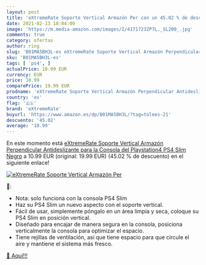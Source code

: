 ```yaml
---
layout: post
title: 'eXtremeRate Soporte Vertical Armazón Per con un 45.02 % de descuento'
date: 2021-02-13 18:04:09
image: 'https://m.media-amazon.com/images/I/4171723ZP7L._SL200_.jpg'
comments: true
category: ofertas
author: ring
slug: 'B01MA5BH3L-es eXtremeRate Soporte Vertical Armazón Perpendicular...'
sku: 'B01MA5BH3L-es'
tags: [ 'ps4', ]
actualPrice: 10.99 EUR
currency: EUR
price: 10.99
comparePrice: 19.99 EUR
prodname: 'eXtremeRate Soporte Vertical Armazón Perpendicular Antideslizante para la Consola del Playstation4 PS4 Slim Negro'
country: 'es'
flag: '🇪🇸'
brand: 'eXtremeRate'
buyurl: 'https://www.amazon.es/dp/B01MA5BH3L/?tag=tolees-21'
descuento: '45.02'
average: '10.99'
---
```


En este momento está [eXtremeRate Soporte Vertical Armazón Perpendicular Antideslizante para la Consola del Playstation4 PS4 Slim Negro](https://www.amazon.es/dp/B01MA5BH3L/?tag=tolees-21) a 10.99 EUR (original: 19.99 EUR) (45.02 %  de descuento) en el siguiente enlace!

[![eXtremeRate Soporte Vertical Armazón Per](https://m.media-amazon.com/images/I/4171723ZP7L._SL200_.jpg)](https://www.amazon.es/dp/B01MA5BH3L/?tag=tolees-21)

🔎:

- Nota: solo funciona con la consola PS4 Slim
- Haz su PS4 Slim un nuevo aspecto con el soporte vertical.
- Fácil de usar, simplemente póngalo en un área limpia y seca, coloque su PS4 Slim en posición vertical.
- Diseñado para encajar de manera segura en la consola, posiciona verticalmente la consola para optimizar el espacio.
- Tiene rejillas de ventilación, así que tiene espacio para que circule el aire y mantiene el sistema más fresco.

[🛒 Aquí!!!](https://www.amazon.es/dp/B01MA5BH3L/?tag=tolees-21)
